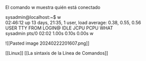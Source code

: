 El comando w muestra quién está conectado

sysadmin@localhost:~$ w                                                         
 02:46:12 up 13 days, 21:35,  1 user,  load average: 0.38, 0.55, 0.56           
USER     TTY      FROM              LOGIN@   IDLE   JCPU   PCPU WHAT            
sysadmin pts/0                     02:02    1.00s  0.10s  0.00s w   

![[Pasted image 20240222201607.png]]

[[Linux]]
[[La sintaxis de la Línea de Comandos]]

